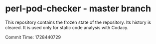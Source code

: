 # perl-pod-checker - master branch

This repository contains the frozen state of the repository.
Its history is cleared. It is used only for static code
analysis with Codacy.

Commit Time: 1728440729